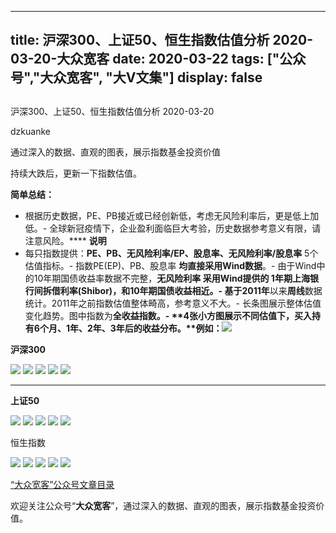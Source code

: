 
---
title:   沪深300、上证50、恒生指数估值分析 2020-03-20-大众宽客
date: 2020-03-22
tags: ["公众号","大众宽客", "大V文集"]
display: false
---


## 



沪深300、上证50、恒生指数估值分析 2020-03-20




dzkuanke




通过深入的数据、直观的图表，展示指数基金投资价值


持续大跌后，更新一下指数估值。



**简单总结：**
- 根据历史数据，PE、PB接近或已经创新低，考虑无风险利率后，更是低上加低。- 全球新冠疫情下，企业盈利面临巨大考验，历史数据参考意义有限，请注意风险。****
**说明**
- 每只指数提供：**PE、PB、无风险利率/EP、股息率、无风险利率/股息率**&nbsp;5个估值指标。- 指数PE(EP)、PB、股息率&nbsp;**均直接采用Wind数据**。- 由于Wind中的10年期国债收益率数据不完整，**无风险利率&nbsp;**采用Wind提供的&nbsp;**1年期上海银行间拆借利率(Shibor)**，和10年期国债收益相近。- 基于**2011年**以来**周线**数据统计。2011年之前指数估值整体畸高，参考意义不大。- 长条图展示整体估值变化趋势。图中指数为**全收益指数。******- **4张小方图展示不同估值下，买入持有6个月、1年、2年、3年后的收益分布。**例如：****<img class="rich_pages js_insertlocalimg" data-ratio="0.6777583187390543" data-s="300,640" src="https://mmbiz.qpic.cn/mmbiz_png/PKw3FQPmhIgD8eRZCE79J1cYnWbmcFkAPKQA3zOibb8o2zUVh3h82gvXle9wDHQkbFNE8UPXia6SZSYO57rqTyiag/640?wx_fmt=png" data-type="png" data-w="1142" style="text-align: center;"/>


**沪深300**

<img class="rich_pages js_insertlocalimg" data-ratio="1.1203125" data-s="300,640" src="https://mmbiz.qpic.cn/mmbiz_png/PKw3FQPmhIgD8eRZCE79J1cYnWbmcFkAzFWdu0mCibe4kFHBOM2gwXjYibENdZSU7TpmGMb885mAiacj3VYef70wg/640?wx_fmt=png" data-type="png" data-w="1280" style=""/>

<img class="rich_pages js_insertlocalimg" data-ratio="1.1203125" data-s="300,640" src="https://mmbiz.qpic.cn/mmbiz_png/PKw3FQPmhIgD8eRZCE79J1cYnWbmcFkASGsecAFicIhJwJsKlzoLcIvRsxK1LbBG4w0M3sEibqfdwmicZSBTLgPaQ/640?wx_fmt=png" data-type="png" data-w="1280" style=""/>

<img class="rich_pages js_insertlocalimg" data-ratio="1.12265625" data-s="300,640" src="https://mmbiz.qpic.cn/mmbiz_png/PKw3FQPmhIgD8eRZCE79J1cYnWbmcFkATaqUMAiaqjotria17CJedLGlHib3ELnZUcrjFjGaU0oKy1jBNhqPT8l2Q/640?wx_fmt=png" data-type="png" data-w="1280" style=""/>

<img class="rich_pages js_insertlocalimg" data-ratio="1.12265625" data-s="300,640" src="https://mmbiz.qpic.cn/mmbiz_png/PKw3FQPmhIgD8eRZCE79J1cYnWbmcFkAjW24DbwAP0hIT6sc5dphRMYfzMZLmKAhIDo2OqbGibO3nz8teXvbxvg/640?wx_fmt=png" data-type="png" data-w="1280" style=""/>

<img class="rich_pages js_insertlocalimg" data-ratio="1.12265625" data-s="300,640" src="https://mmbiz.qpic.cn/mmbiz_png/PKw3FQPmhIgD8eRZCE79J1cYnWbmcFkAJVQO0hOHpDUDP7mHU3ibiacTG8louDIRf0iaYMP0iakzqtHibna7IehiblYg/640?wx_fmt=png" data-type="png" data-w="1280" style=""/>

****

**上证50**

<img class="rich_pages js_insertlocalimg" data-ratio="1.1203125" data-s="300,640" src="https://mmbiz.qpic.cn/mmbiz_png/PKw3FQPmhIgD8eRZCE79J1cYnWbmcFkA29zFibgTic3CMia4De8SRWqmcoteZ5IcNzYV0NbKNjbQ2fIBicI5cb80ow/640?wx_fmt=png" data-type="png" data-w="1280" style=""/>

<img class="rich_pages js_insertlocalimg" data-ratio="1.1203125" data-s="300,640" src="https://mmbiz.qpic.cn/mmbiz_png/PKw3FQPmhIgD8eRZCE79J1cYnWbmcFkAK8IoTK3xNneglIFb8XlF0vgoewRS74lwGaekALhj7h9hE9iaH6MGuxQ/640?wx_fmt=png" data-type="png" data-w="1280" style=""/>

<img class="rich_pages js_insertlocalimg" data-ratio="1.12265625" data-s="300,640" src="https://mmbiz.qpic.cn/mmbiz_png/PKw3FQPmhIgD8eRZCE79J1cYnWbmcFkAHTgDLJ12b2adxncibAhjTLiaKXlthbQASwNb7BH24vhw61ZnqMLiaIrpw/640?wx_fmt=png" data-type="png" data-w="1280" style=""/>

<img class="rich_pages js_insertlocalimg" data-ratio="1.12265625" data-s="300,640" src="https://mmbiz.qpic.cn/mmbiz_png/PKw3FQPmhIgD8eRZCE79J1cYnWbmcFkAhTQxLibzM77u03B7ibGNZlcbYez1SGcEUj0181n3k5FfeQHb5lJ4Eqgg/640?wx_fmt=png" data-type="png" data-w="1280" style=""/>

<img class="rich_pages js_insertlocalimg" data-ratio="1.12265625" data-s="300,640" src="https://mmbiz.qpic.cn/mmbiz_png/PKw3FQPmhIgD8eRZCE79J1cYnWbmcFkAZRFrqrty6OakkM9kbkh9uMd1GcUD8LyiarBEudN8CCdH8CWc9xX7cOA/640?wx_fmt=png" data-type="png" data-w="1280" style=""/>



恒生指数

<img class="rich_pages js_insertlocalimg" data-ratio="1.1203125" data-s="300,640" src="https://mmbiz.qpic.cn/mmbiz_png/PKw3FQPmhIgD8eRZCE79J1cYnWbmcFkAzM6dV1jDsBTcdHAz1gLA2yvT1h787yr1v30wKoibsIfhATgJdYEldKw/640?wx_fmt=png" data-type="png" data-w="1280" style=""/>

<img class="rich_pages js_insertlocalimg" data-ratio="1.1203125" data-s="300,640" src="https://mmbiz.qpic.cn/mmbiz_png/PKw3FQPmhIgD8eRZCE79J1cYnWbmcFkAs08buQndOtbQGFPumXH6OpfCicicQqGSPW7RX0KsUuUbNwMhMvyfUAtQ/640?wx_fmt=png" data-type="png" data-w="1280" style=""/>

<img class="rich_pages js_insertlocalimg" data-ratio="1.12265625" data-s="300,640" src="https://mmbiz.qpic.cn/mmbiz_png/PKw3FQPmhIgD8eRZCE79J1cYnWbmcFkAiaH7WqLic7d1bEKJZAk3wSl9scVuzwlwPU995fhibf8KTzkyuciawyJBKw/640?wx_fmt=png" data-type="png" data-w="1280" style=""/>

<img class="rich_pages js_insertlocalimg" data-ratio="1.12265625" data-s="300,640" src="https://mmbiz.qpic.cn/mmbiz_png/PKw3FQPmhIgD8eRZCE79J1cYnWbmcFkARpm5457vm2MOM8LhsjDBfQMkg7CfO5xnrbBNKOibYLlwSBzICPDz0SQ/640?wx_fmt=png" data-type="png" data-w="1280" style=""/>

<img class="rich_pages js_insertlocalimg" data-ratio="1.12265625" data-s="300,640" src="https://mmbiz.qpic.cn/mmbiz_png/PKw3FQPmhIgD8eRZCE79J1cYnWbmcFkADG9JZNFibODr7E3xMENZlR70aIjyCD0qozsE57aFbdM8s5ShEicVY1aw/640?wx_fmt=png" data-type="png" data-w="1280" style=""/>

[“大众宽客”公众号文章目录](http://mp.weixin.qq.com/s?__biz=MzAwMTc1MDcwNw==&amp;mid=2648275687&amp;idx=1&amp;sn=55190e4040acea0db1360e754ff4984f&amp;chksm=82f9393bb58eb02d28601824a8a664facdad48e227481f0726f60d9683c103cc0c9808b22ba9&amp;scene=21#wechat_redirect)

欢迎关注公众号“**大众宽客**”，通过深入的数据、直观的图表，展示指数基金投资价值。










